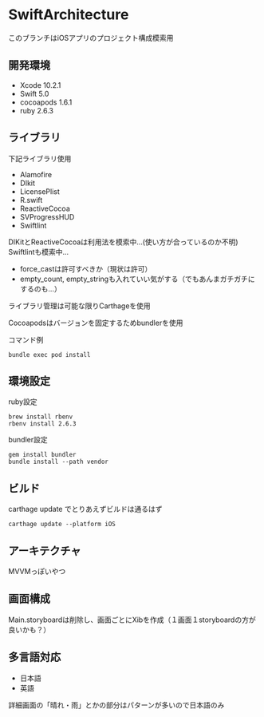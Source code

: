 # SwiftArchitecture

このブランチはiOSアプリのプロジェクト構成模索用

## 開発環境
* Xcode 10.2.1
* Swift 5.0
* cocoapods 1.6.1
* ruby 2.6.3

## ライブラリ
下記ライブラリ使用

* Alamofire
* DIkit
* LicensePlist
* R.swift
* ReactiveCocoa
* SVProgressHUD
* Swiftlint

DIKitとReactiveCocoaは利用法を模索中...(使い方が合っているのか不明)
Swiftlintも模索中...
* force_castは許可すべきか（現状は許可）
* empty_count, empty_stringも入れていい気がする（でもあんまガチガチにするのも...）

ライブラリ管理は可能な限りCarthageを使用

Cocoapodsはバージョンを固定するためbundlerを使用

コマンド例

```
bundle exec pod install
```

## 環境設定
ruby設定

```
brew install rbenv
rbenv install 2.6.3
```

bundler設定

```
gem install bundler
bundle install --path vendor
```

## ビルド
carthage update でとりあえずビルドは通るはず

```
carthage update --platform iOS
```

## アーキテクチャ
MVVMっぽいやつ

## 画面構成
Main.storyboardは削除し、画面ごとにXibを作成（１画面１storyboardの方が良いかも？）

## 多言語対応
* 日本語
* 英語

詳細画面の「晴れ・雨」とかの部分はパターンが多いので日本語のみ


